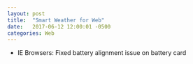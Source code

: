 ```yaml
---
layout: post
title:  "Smart Weather for Web"
date:   2017-06-12 12:00:01 -0500
categories: Web
---
```


- IE Browsers: Fixed battery alignment issue on battery card
